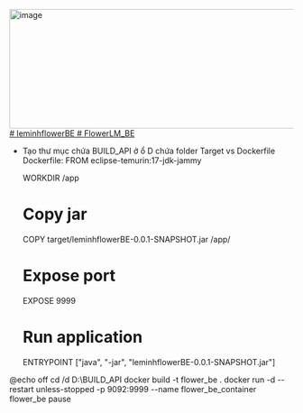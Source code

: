 <img width="628" height="212" alt="image" src="https://github.com/user-attachments/assets/d316b13a-a7c1-4be2-b188-1ee09ebc8f4d" />[# leminhflowerBE
#   F l o w e r L M _ B E ](http://localhost:8080/swagger-ui/index.html#/)

- Tạo thư mục chứa BUILD_API ở ổ D chứa folder Target vs Dockerfile
Dockerfile:
  FROM eclipse-temurin:17-jdk-jammy

  WORKDIR /app

  # Copy jar
  COPY target/leminhflowerBE-0.0.1-SNAPSHOT.jar /app/

  # Expose port
  EXPOSE 9999

  # Run application
  ENTRYPOINT ["java", "-jar", "leminhflowerBE-0.0.1-SNAPSHOT.jar"]


@echo off
cd /d D:\BUILD_API
docker build -t flower_be .
docker run -d --restart unless-stopped -p 9092:9999 --name flower_be_container flower_be
pause

 
 
